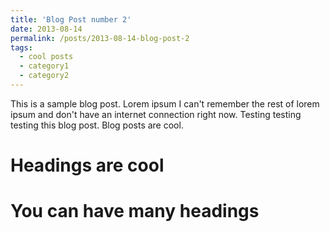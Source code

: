 ```yaml
---
title: 'Blog Post number 2'
date: 2013-08-14
permalink: /posts/2013-08-14-blog-post-2
tags:
  - cool posts
  - category1
  - category2
---
```


This is a sample blog post. Lorem ipsum I can't remember the rest of lorem ipsum and don't have an internet connection right now. Testing testing testing this blog post. Blog posts are cool.

Headings are cool
======

You can have many headings
======

